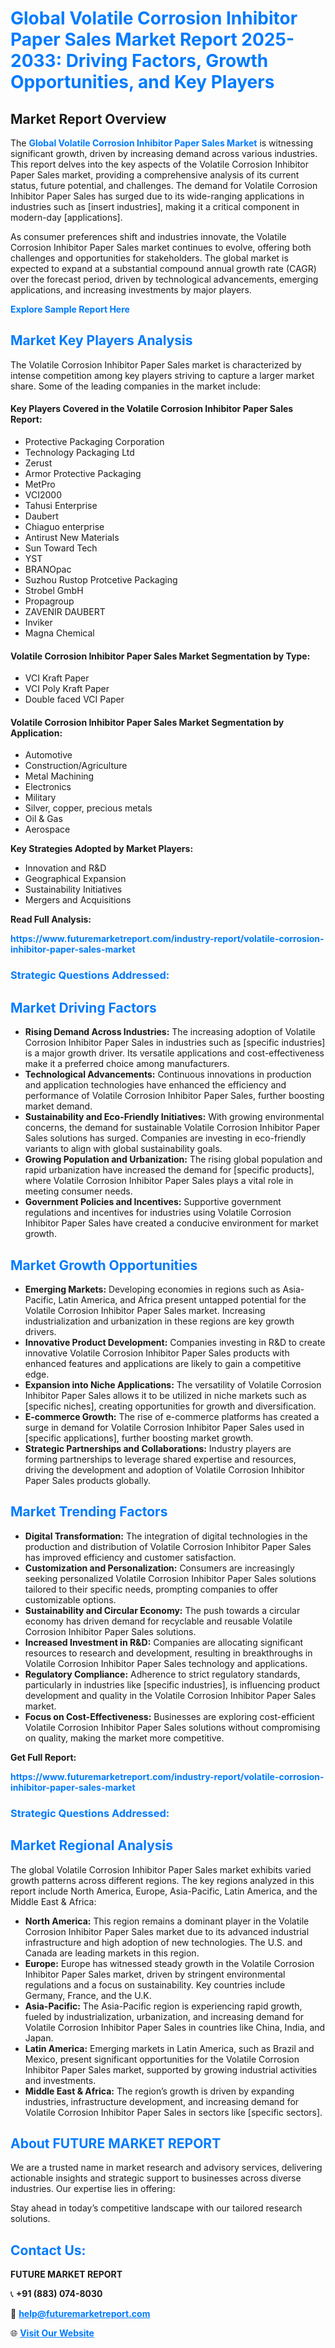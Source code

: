 <h1 style="color: #007BFF;">Global Volatile Corrosion Inhibitor Paper Sales Market Report 2025-2033: Driving Factors, Growth Opportunities, and Key Players</h1>

<section id="overview">
<h2>Market Report Overview</h2>
<p>The <a href="https://www.futuremarketreport.com/industry-report/volatile-corrosion-inhibitor-paper-sales-market" style="color: #007BFF; text-decoration: none;"><strong>Global Volatile Corrosion Inhibitor Paper Sales Market</strong></a> is witnessing significant growth, driven by increasing demand across various industries. This report delves into the key aspects of the Volatile Corrosion Inhibitor Paper Sales market, providing a comprehensive analysis of its current status, future potential, and challenges. The demand for Volatile Corrosion Inhibitor Paper Sales has surged due to its wide-ranging applications in industries such as [insert industries], making it a critical component in modern-day [applications].</p>
<p>As consumer preferences shift and industries innovate, the Volatile Corrosion Inhibitor Paper Sales market continues to evolve, offering both challenges and opportunities for stakeholders. The global market is expected to expand at a substantial compound annual growth rate (CAGR) over the forecast period, driven by technological advancements, emerging applications, and increasing investments by major players.</p>
</section>

<section id="overview">
<p><a href="https://www.futuremarketreport.com/request-sample/reportId=109728" style="color: #007BFF; text-decoration: none;"><strong>Explore Sample Report Here</strong></a></p>
</section>

<section id="key-players">
<h2 style="color: #007BFF;">Market Key Players Analysis</h2>
<p>The Volatile Corrosion Inhibitor Paper Sales market is characterized by intense competition among key players striving to capture a larger market share. Some of the leading companies in the market include:</p>
<h4>Key Players Covered in the Volatile Corrosion Inhibitor Paper Sales Report:</h4>
<ul><li>Protective Packaging Corporation</li><li>Technology Packaging Ltd</li><li>Zerust</li><li>Armor Protective Packaging</li><li>MetPro</li><li>VCI2000</li><li>Tahusi Enterprise</li><li>Daubert</li><li>Chiaguo enterprise</li><li>Antirust New Materials</li><li>Sun Toward Tech</li><li>YST</li><li>BRANOpac</li><li>Suzhou Rustop Protcetive Packaging</li><li>Strobel GmbH</li><li>Propagroup</li><li>ZAVENIR DAUBERT</li><li>Inviker</li><li>Magna Chemical</li></ul>
<h4>Volatile Corrosion Inhibitor Paper Sales Market Segmentation by Type:</h4>
<ul><li>VCI Kraft Paper</li><li>VCI Poly Kraft Paper</li><li>Double faced VCI Paper</li></ul>

<h4>Volatile Corrosion Inhibitor Paper Sales Market Segmentation by Application:</h4>
<ul><li>Automotive</li><li>Construction/Agriculture</li><li>Metal Machining</li><li>Electronics</li><li>Military</li><li>Silver, copper, precious metals</li><li>Oil &amp; Gas</li><li>Aerospace</li></ul>
<p><strong>Key Strategies Adopted by Market Players:</strong></p>
<ul>
<li>Innovation and R&D</li>
<li>Geographical Expansion</li>
<li>Sustainability Initiatives</li>
<li>Mergers and Acquisitions</li>
</ul>
</section>

<section>
<p><strong>Read Full Analysis: </strong></p><a href="https://www.futuremarketreport.com/industry-report/volatile-corrosion-inhibitor-paper-sales-market" style="color: #007BFF; text-decoration: none;"><strong>https://www.futuremarketreport.com/industry-report/volatile-corrosion-inhibitor-paper-sales-market</strong></a>
<h3 style="color: #007BFF;">Strategic Questions Addressed:</h3>
</section>

<section id="driving-factors">
<h2 style="color: #007BFF;">Market Driving Factors</h2>
<ul>
<li><strong>Rising Demand Across Industries:</strong> The increasing adoption of Volatile Corrosion Inhibitor Paper Sales in industries such as [specific industries] is a major growth driver. Its versatile applications and cost-effectiveness make it a preferred choice among manufacturers.</li>
<li><strong>Technological Advancements:</strong> Continuous innovations in production and application technologies have enhanced the efficiency and performance of Volatile Corrosion Inhibitor Paper Sales, further boosting market demand.</li>
<li><strong>Sustainability and Eco-Friendly Initiatives:</strong> With growing environmental concerns, the demand for sustainable Volatile Corrosion Inhibitor Paper Sales solutions has surged. Companies are investing in eco-friendly variants to align with global sustainability goals.</li>
<li><strong>Growing Population and Urbanization:</strong> The rising global population and rapid urbanization have increased the demand for [specific products], where Volatile Corrosion Inhibitor Paper Sales plays a vital role in meeting consumer needs.</li>
<li><strong>Government Policies and Incentives:</strong> Supportive government regulations and incentives for industries using Volatile Corrosion Inhibitor Paper Sales have created a conducive environment for market growth.</li>
</ul>
</section>

<section id="growth-opportunities">
<h2 style="color: #007BFF;">Market Growth Opportunities</h2>
<ul>
<li><strong>Emerging Markets:</strong> Developing economies in regions such as Asia-Pacific, Latin America, and Africa present untapped potential for the Volatile Corrosion Inhibitor Paper Sales market. Increasing industrialization and urbanization in these regions are key growth drivers.</li>
<li><strong>Innovative Product Development:</strong> Companies investing in R&D to create innovative Volatile Corrosion Inhibitor Paper Sales products with enhanced features and applications are likely to gain a competitive edge.</li>
<li><strong>Expansion into Niche Applications:</strong> The versatility of Volatile Corrosion Inhibitor Paper Sales allows it to be utilized in niche markets such as [specific niches], creating opportunities for growth and diversification.</li>
<li><strong>E-commerce Growth:</strong> The rise of e-commerce platforms has created a surge in demand for Volatile Corrosion Inhibitor Paper Sales used in [specific applications], further boosting market growth.</li>
<li><strong>Strategic Partnerships and Collaborations:</strong> Industry players are forming partnerships to leverage shared expertise and resources, driving the development and adoption of Volatile Corrosion Inhibitor Paper Sales products globally.</li>
</ul>
</section>

<section id="trending-factors">
<h2 style="color: #007BFF;">Market Trending Factors</h2>
<ul>
<li><strong>Digital Transformation:</strong> The integration of digital technologies in the production and distribution of Volatile Corrosion Inhibitor Paper Sales has improved efficiency and customer satisfaction.</li>
<li><strong>Customization and Personalization:</strong> Consumers are increasingly seeking personalized Volatile Corrosion Inhibitor Paper Sales solutions tailored to their specific needs, prompting companies to offer customizable options.</li>
<li><strong>Sustainability and Circular Economy:</strong> The push towards a circular economy has driven demand for recyclable and reusable Volatile Corrosion Inhibitor Paper Sales solutions.</li>
<li><strong>Increased Investment in R&D:</strong> Companies are allocating significant resources to research and development, resulting in breakthroughs in Volatile Corrosion Inhibitor Paper Sales technology and applications.</li>
<li><strong>Regulatory Compliance:</strong> Adherence to strict regulatory standards, particularly in industries like [specific industries], is influencing product development and quality in the Volatile Corrosion Inhibitor Paper Sales market.</li>
<li><strong>Focus on Cost-Effectiveness:</strong> Businesses are exploring cost-efficient Volatile Corrosion Inhibitor Paper Sales solutions without compromising on quality, making the market more competitive.</li>
</ul>
</section>

<section>
<p><strong>Get Full Report: </strong></p><a href="https://www.futuremarketreport.com/industry-report/volatile-corrosion-inhibitor-paper-sales-market" style="color: #007BFF; text-decoration: none;"><strong>https://www.futuremarketreport.com/industry-report/volatile-corrosion-inhibitor-paper-sales-market</strong></a>
<h3 style="color: #007BFF;">Strategic Questions Addressed:</h3>
</section>


<section id="regional-analysis">
<h2 style="color: #007BFF;">Market Regional Analysis</h2>
<p>The global Volatile Corrosion Inhibitor Paper Sales market exhibits varied growth patterns across different regions. The key regions analyzed in this report include North America, Europe, Asia-Pacific, Latin America, and the Middle East & Africa:</p>
<ul>
<li><strong>North America:</strong> This region remains a dominant player in the Volatile Corrosion Inhibitor Paper Sales market due to its advanced industrial infrastructure and high adoption of new technologies. The U.S. and Canada are leading markets in this region.</li>
<li><strong>Europe:</strong> Europe has witnessed steady growth in the Volatile Corrosion Inhibitor Paper Sales market, driven by stringent environmental regulations and a focus on sustainability. Key countries include Germany, France, and the U.K.</li>
<li><strong>Asia-Pacific:</strong> The Asia-Pacific region is experiencing rapid growth, fueled by industrialization, urbanization, and increasing demand for Volatile Corrosion Inhibitor Paper Sales in countries like China, India, and Japan.</li>
<li><strong>Latin America:</strong> Emerging markets in Latin America, such as Brazil and Mexico, present significant opportunities for the Volatile Corrosion Inhibitor Paper Sales market, supported by growing industrial activities and investments.</li>
<li><strong>Middle East & Africa:</strong> The region’s growth is driven by expanding industries, infrastructure development, and increasing demand for Volatile Corrosion Inhibitor Paper Sales in sectors like [specific sectors].</li>
</ul>
</section>

<footer>
<h2 style="color: #007BFF;">About FUTURE MARKET REPORT</h2>
<p>We are a trusted name in market research and advisory services, delivering actionable insights and strategic support to businesses across diverse industries. Our expertise lies in offering:</p>

<p>Stay ahead in today’s competitive landscape with our tailored research solutions.</p>

<h2 style="color: #007BFF;">Contact Us:</h2>
<p><strong>FUTURE MARKET REPORT</strong></p>
<p>📞 <strong>+91 (883) 074-8030</strong></p>
<p>📧 <strong><a href="mailto:help@futuremarketreport.com" style="color: #007BFF;">help@futuremarketreport.com</a></strong></p>
<p>🌐 <strong><a href="https://www.futuremarketreport.com/" style="color: #007BFF;">Visit Our Website</a></strong></p>
</footer>
